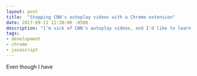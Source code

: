 ```yaml
---
layout: post
title:  "Stopping CNN's autoplay videos with a Chrome extension"
date: 2017-09-11 12:20:00 -0500
description: "I'm sick of CNN's autoplay videos, and I'd like to learn how to write a Chrome extension"
tags:
- development
- chrome
- javascript
---
```

Even though I have 

